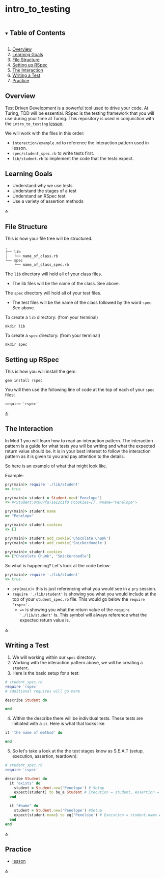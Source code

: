 <!-- Updated 12/13/2022 -->

# intro_to_testing

<!-- TABLE OF CONTENTS -->
<details open="open">
  <summary><h2 style="display: inline-block">Table of Contents</h2></summary>
  <ol>
    <li><a href="#overview">Overview</a></li>
    <li><a href="#learning-goals">Learning Goals</a></li>
    <li><a href="#file-structure">File Structure</a></li>
    <li><a href="#setting-up-rspec">Setting up RSpec</a></li>
    <li><a href="#the-interaction">The Interaction</a></li>
    <li><a href="#writing-a-test">Writing a Test</a></li>
    <li><a href="#Practice">Practice</a></li>
  </ol>
</details>

## Overview

Test Driven Development is a powerful tool used to drive your code. At Turing, TDD will be essential.
RSpec is the testing framework that you will use during your time at Turing.
This repository is used in conjunction with the `intro_to_testing` [lesson](https://curriculum.turing.edu/module1/lessons/intro_to_testing).

We will work with the files in this order:
 - `interaction/example.md` to reference the interaction pattern used in lesson.
 - `spec/student_spec.rb` to write tests first.
 - `lib/student.rb` to implement the code that the tests expect.

## Learning Goals

- Understand why we use tests
- Understand the stages of a test
- Understand an RSpec test
- Use a variety of assertion methods

<div class="back-to-top-wrapper">
  <a href="#top" class="back-to-top-link" aria-label="Scroll to Top">🔝</a>
</div>

## File Structure

This is how your file tree will be structured.

```
.
├── lib
|   └── name_of_class.rb
└── spec
    └── name_of_class_spec.rb
```

The `lib` directory will hold all of your class files.
  - The lib files will be the name of the class. See above.

The `spec` directory will hold all of your test files.
  - The test files will be the name of the class followed by the word `spec`. See above.

To create a `lib` directory: (from your terminal)
```
mkdir lib
```

To create a `spec` directory: (from your terminal)
```
mkdir spec
```

## Setting up RSpec

This is how  you will install the gem:

```
gem install rspec
```

You will then use the following line of code at the top of each of your `spec` files:

```
require 'rspec'
```

<div class="back-to-top-wrapper">
  <a href="#top" class="back-to-top-link" aria-label="Scroll to Top">🔝</a>
</div>

## The Interaction

In Mod 1 you will learn how to read an interaction pattern. The interaction pattern is a guide for what tests you will be writing and what the expected return value should be. It is in your best interest to follow the interaction pattern as it is given to you and pay attention to the details.

So here is an example of what that might look like.

Example:

```ruby
pry(main)> require './lib/student'
=> true

pry(main)> student = Student.new('Penelope')
=> #<Student:0x007fa71e12c1f0 @cookies=[], @name="Penelope">

pry(main)> student.name
=> "Penelope"

pry(main)> student.cookies
=> []

pry(main)> student.add_cookie('Chocolate Chunk')
pry(main)> student.add_cookie('Snickerdoodle')

pry(main)> student.cookies
=> ["Chocolate Chunk", "Snickerdoodle"]
```

So what is happening? Let's look at the code below:
```ruby
pry(main)> require './lib/student'
=> true
```

- `pry(main)>` this is just referencing what you would see in a `pry` session.
- `require './lib/student'` is showing you what you would include at the top of your `student_spec.rb` file. This would go below the `require 'rspec'`.
  - `=>` is showing you what the return value of the `require './lib/student'` is. This symbol will always reference what the expected return value is.

<div class="back-to-top-wrapper">
  <a href="#top" class="back-to-top-link" aria-label="Scroll to Top">🔝</a>
</div>

## Writing a Test

1. We will working within our `spec` directory.
2. Working with the interaction pattern above, we will be creating a `student`.
3. Here is the basic setup for a test:

```ruby
# student_spec.rb
require 'rspec'
# additional requires will go here

describe Student do

end
```

4. Within the describe there will be individual tests. These tests are initiated with a `it`. Here is what that looks like:

```ruby
it 'the name of method' do

end
```

5. So let's take a look at the the test stages know as S.E.A.T (setup, execution, assertion, teardown):

```ruby
# student_spec.rb
require 'rspec'

describe Student do
  it 'exists' do
    student = Student.new('Penelope') # Setup
    expect(student).to be_a Student # Execution = student, Assertion = Student
  end

  it "#name" do
    student = Student.new('Penelope') #Setup
    expect(student.name).to eq('Penelope') # Execution = student.name Assertion = 'Penelope'
  end
end
```

<div class="back-to-top-wrapper">
  <a href="#top" class="back-to-top-link" aria-label="Scroll to Top">🔝</a>
</div>

## Practice

- [lesson](https://curriculum.turing.edu/module1/lessons/intro_to_testing)

<div class="back-to-top-wrapper">
  <a href="#top" class="back-to-top-link" aria-label="Scroll to Top">🔝</a>
</div>
